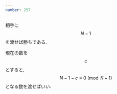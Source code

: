 ```yaml
---
number: 257
---
```

相手に $$ N-1 $$ を渡せば勝ちである.

現在の数を $$ c $$ とすると, $$ N-1-c \equiv 0 \pmod{K+1} $$ となる数を渡せばいい.
